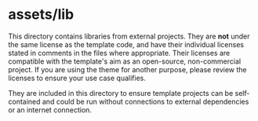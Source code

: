 # assets/lib

This directory contains libraries from external projects.
They are **not** under the same license as the template code, and have their individual licenses stated in comments in the files where appropriate.
Their licenses are compatible with the template's aim as an open-source, non-commercial project.
If you are using the theme for another purpose, please review the licenses to ensure your use case qualifies.

They are included in this directory to ensure template projects can be self-contained and could be run without connections to external dependencies or an internet connection. 
